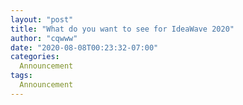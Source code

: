 ```yaml
---
layout: "post"
title: "What do you want to see for IdeaWave 2020"
author: "cqwww"
date: "2020-08-08T00:23:32-07:00"
categories:
  Announcement
tags: 
  Announcement
---
```





[//]: # (Retrieved from https://web.archive.org/web/20210416134740/https://www.ideawave.ca/what-do-you-want-to-see-for-ideawave-2020/)